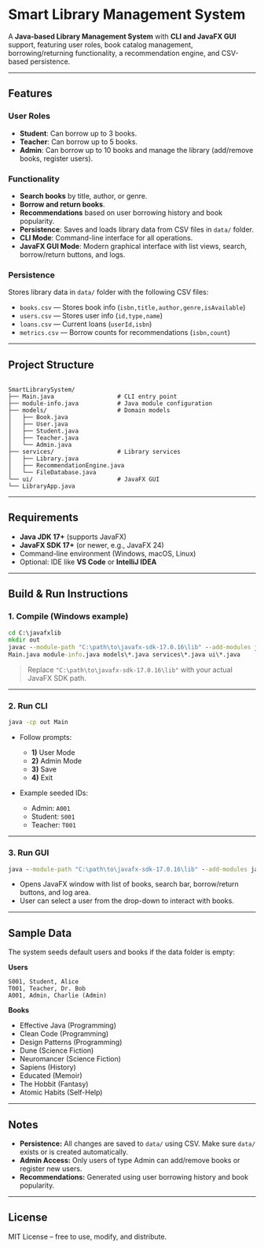 
# Smart Library Management System

A **Java-based Library Management System** with **CLI and JavaFX GUI** support, featuring user roles, book catalog management, borrowing/returning functionality, a recommendation engine, and CSV-based persistence.

---

## Features

### User Roles
- **Student**: Can borrow up to 3 books.
- **Teacher**: Can borrow up to 5 books.
- **Admin**: Can borrow up to 10 books and manage the library (add/remove books, register users).

### Functionality
- **Search books** by title, author, or genre.
- **Borrow and return books**.
- **Recommendations** based on user borrowing history and book popularity.
- **Persistence**: Saves and loads library data from CSV files in `data/` folder.
- **CLI Mode**: Command-line interface for all operations.
- **JavaFX GUI Mode**: Modern graphical interface with list views, search, borrow/return buttons, and logs.

### Persistence
Stores library data in `data/` folder with the following CSV files:
- `books.csv` — Stores book info (`isbn,title,author,genre,isAvailable`)
- `users.csv` — Stores user info (`id,type,name`)
- `loans.csv` — Current loans (`userId,isbn`)
- `metrics.csv` — Borrow counts for recommendations (`isbn,count`)

---

## Project Structure

```

SmartLibrarySystem/
├── Main.java                  # CLI entry point
├── module-info.java           # Java module configuration
├── models/                    # Domain models
│   ├── Book.java
│   ├── User.java
│   ├── Student.java
│   ├── Teacher.java
│   └── Admin.java
├── services/                  # Library services
│   ├── Library.java
│   ├── RecommendationEngine.java
│   └── FileDatabase.java
└── ui/                        # JavaFX GUI
└── LibraryApp.java

````

---

## Requirements

- **Java JDK 17+** (supports JavaFX)
- **JavaFX SDK 17+** (or newer, e.g., JavaFX 24)
- Command-line environment (Windows, macOS, Linux)
- Optional: IDE like **VS Code** or **IntelliJ IDEA**

---

## Build & Run Instructions

### 1. Compile (Windows example)

```cmd
cd C:\javafxlib
mkdir out
javac --module-path "C:\path\to\javafx-sdk-17.0.16\lib" --add-modules javafx.controls,javafx.graphics -d out ^
Main.java module-info.java models\*.java services\*.java ui\*.java
````

> Replace `"C:\path\to\javafx-sdk-17.0.16\lib"` with your actual JavaFX SDK path.

---

### 2. Run CLI

```cmd
java -cp out Main
```

* Follow prompts:

  * **1)** User Mode
  * **2)** Admin Mode
  * **3)** Save
  * **4)** Exit

* Example seeded IDs:

  * Admin: `A001`
  * Student: `S001`
  * Teacher: `T001`

---

### 3. Run GUI

```cmd
java --module-path "C:\path\to\javafx-sdk-17.0.16\lib" --add-modules javafx.controls,javafx.graphics -cp out ui.LibraryApp
```

* Opens JavaFX window with list of books, search bar, borrow/return buttons, and log area.
* User can select a user from the drop-down to interact with books.

---

## Sample Data

The system seeds default users and books if the data folder is empty:

**Users**

```
S001, Student, Alice
T001, Teacher, Dr. Bob
A001, Admin, Charlie (Admin)
```

**Books**

* Effective Java (Programming)
* Clean Code (Programming)
* Design Patterns (Programming)
* Dune (Science Fiction)
* Neuromancer (Science Fiction)
* Sapiens (History)
* Educated (Memoir)
* The Hobbit (Fantasy)
* Atomic Habits (Self-Help)

---

## Notes

* **Persistence:** All changes are saved to `data/` using CSV. Make sure `data/` exists or is created automatically.
* **Admin Access:** Only users of type Admin can add/remove books or register new users.
* **Recommendations:** Generated using user borrowing history and book popularity.

---

## License

MIT License – free to use, modify, and distribute.

```


